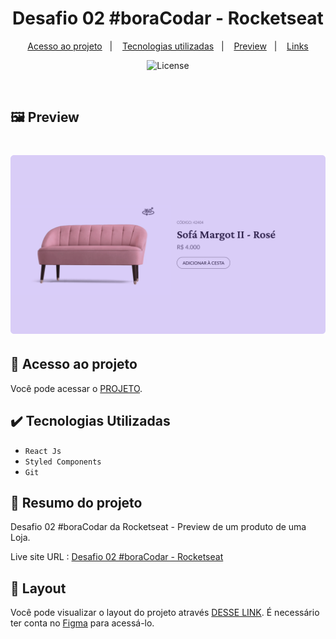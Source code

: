 <h1 align="center"> Desafio 02 #boraCodar - Rocketseat  </h1>

 <p align="center"> 
    <a href="#-acesso-ao-projeto">Acesso ao projeto</a>&nbsp;&nbsp;&nbsp;|&nbsp;&nbsp;&nbsp; 
    <a href="#-tecnologias-utilizadas">Tecnologias utilizadas</a>&nbsp;&nbsp;&nbsp;|&nbsp;&nbsp;&nbsp;
    <a href="#-preview">Preview</a>&nbsp;&nbsp;&nbsp;|&nbsp;&nbsp;&nbsp;  
    <a href="#-links">Links</a> 
  </p>
  
  <p align="center"> 
   <img alt="License" src="https://img.shields.io/static/v1?label=license&message=MIT&color=49AA26&labelColor=000000"> 
 </p> 
  
 <br>
  
  ## 🖼️ Preview
  
  <h1 align="center">
  <img alt="Preview" src=".github/project.png" />
  </h1>
  
  ## 📁 Acesso ao projeto
  
  Você pode acessar o [PROJETO](https://github.com/carlosalbertojusto/bora-codar-desafio-01).
  
  ## ✔️ Tecnologias Utilizadas
  
 - ``React Js`` 
 - ``Styled Components`` 
 - ``Git``

  ## 🧾 Resumo do projeto
  
  Desafio 02 #boraCodar da Rocketseat - Preview de um produto de uma Loja.
  
  Live site URL :  [Desafio 02 #boraCodar - Rocketseat ](https://carlosalbertojusto.github.io/bora-codar-desafio-02/)
  
## 🔖 Layout

Você pode visualizar o layout do projeto através [DESSE LINK](https://www.figma.com/community/file/1195050984449538256). É necessário ter conta no [Figma](https://figma.com) para acessá-lo.